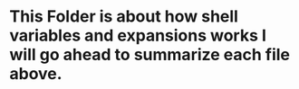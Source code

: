# This Folder is about how shell variables and expansions works I will go ahead to summarize each file above.

